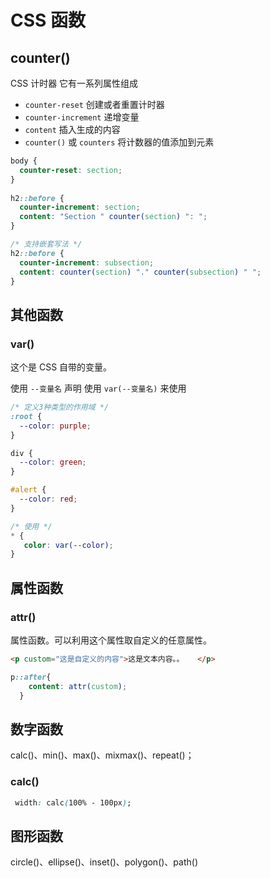 # CSS 函数

## counter()
CSS 计时器
它有一系列属性组成
* `counter-reset` 创建或者重置计时器
* `counter-increment` 递增变量
* `content` 插入生成的内容
* `counter()` 或 `counters` 将计数器的值添加到元素


```css
body {
  counter-reset: section;
}
 
h2::before {
  counter-increment: section;
  content: "Section " counter(section) ": ";
}

/* 支持嵌套写法 */
h2::before {
  counter-increment: subsection;
  content: counter(section) "." counter(subsection) " ";
}

```





## 其他函数
### var()
这个是 CSS 自带的变量。

使用 `--变量名` 声明
使用 `var(--变量名)` 来使用

```css
/* 定义3种类型的作用域 */
:root {
  --color: purple;
}

div {
  --color: green;
}

#alert {
  --color: red;
}

/* 使用 */
* {
   color: var(--color);
}
```


## 属性函数 
### attr()
属性函数。可以利用这个属性取自定义的任意属性。
```html
<p custom="这是自定义的内容">这是文本内容。。   </p>
```
```css
p::after{
    content: attr(custom);
  }
```

## 数字函数
calc()、min()、max()、mixmax()、repeat()；

### calc()
```css
 width: calc(100% - 100px);
```


## 图形函数
circle()、ellipse()、inset()、polygon()、path()
